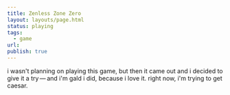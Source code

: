 ```yaml
---
title: Zenless Zone Zero
layout: layouts/page.html
status: playing
tags:
  - game
url: 
publish: true
---
```

i wasn't planning on playing this game, but then it came out and i decided to give it a try — and i'm gald i did, because i love it. right now, i'm trying to get caesar.